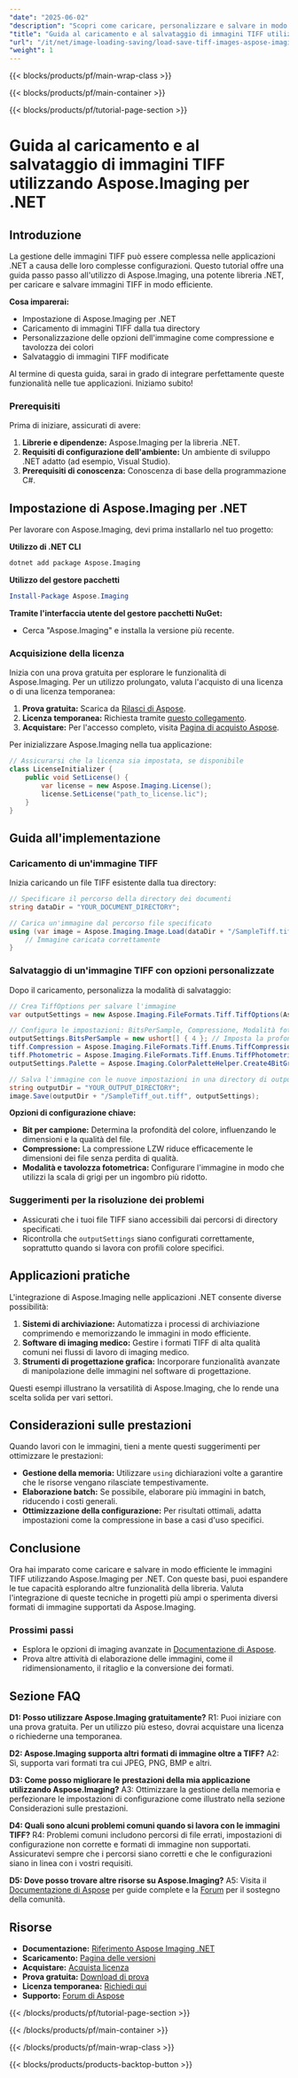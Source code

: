 ```yaml
---
"date": "2025-06-02"
"description": "Scopri come caricare, personalizzare e salvare in modo efficiente le immagini TIFF in .NET utilizzando Aspose.Imaging. Perfetto per gestire facilmente formati di immagini di alta qualità."
"title": "Guida al caricamento e al salvataggio di immagini TIFF utilizzando Aspose.Imaging per .NET"
"url": "/it/net/image-loading-saving/load-save-tiff-images-aspose-imaging-dotnet/"
"weight": 1
---
```


{{< blocks/products/pf/main-wrap-class >}}

{{< blocks/products/pf/main-container >}}

{{< blocks/products/pf/tutorial-page-section >}}
# Guida al caricamento e al salvataggio di immagini TIFF utilizzando Aspose.Imaging per .NET

## Introduzione

La gestione delle immagini TIFF può essere complessa nelle applicazioni .NET a causa delle loro complesse configurazioni. Questo tutorial offre una guida passo passo all'utilizzo di Aspose.Imaging, una potente libreria .NET, per caricare e salvare immagini TIFF in modo efficiente.

**Cosa imparerai:**
- Impostazione di Aspose.Imaging per .NET
- Caricamento di immagini TIFF dalla tua directory
- Personalizzazione delle opzioni dell'immagine come compressione e tavolozza dei colori
- Salvataggio di immagini TIFF modificate

Al termine di questa guida, sarai in grado di integrare perfettamente queste funzionalità nelle tue applicazioni. Iniziamo subito!

### Prerequisiti

Prima di iniziare, assicurati di avere:
1. **Librerie e dipendenze:** Aspose.Imaging per la libreria .NET.
2. **Requisiti di configurazione dell'ambiente:** Un ambiente di sviluppo .NET adatto (ad esempio, Visual Studio).
3. **Prerequisiti di conoscenza:** Conoscenza di base della programmazione C#.

## Impostazione di Aspose.Imaging per .NET

Per lavorare con Aspose.Imaging, devi prima installarlo nel tuo progetto:

**Utilizzo di .NET CLI**
```bash
dotnet add package Aspose.Imaging
```

**Utilizzo del gestore pacchetti**
```powershell
Install-Package Aspose.Imaging
```

**Tramite l'interfaccia utente del gestore pacchetti NuGet:**
- Cerca "Aspose.Imaging" e installa la versione più recente.

### Acquisizione della licenza

Inizia con una prova gratuita per esplorare le funzionalità di Aspose.Imaging. Per un utilizzo prolungato, valuta l'acquisto di una licenza o di una licenza temporanea:
1. **Prova gratuita:** Scarica da [Rilasci di Aspose](https://releases.aspose.com/imaging/net/).
2. **Licenza temporanea:** Richiesta tramite [questo collegamento](https://purchase.aspose.com/temporary-license/).
3. **Acquistare:** Per l'accesso completo, visita [Pagina di acquisto Aspose](https://purchase.aspose.com/buy).

Per inizializzare Aspose.Imaging nella tua applicazione:
```csharp
// Assicurarsi che la licenza sia impostata, se disponibile
class LicenseInitializer {
    public void SetLicense() {
        var license = new Aspose.Imaging.License();
        license.SetLicense("path_to_license.lic");
    }
}
```

## Guida all'implementazione

### Caricamento di un'immagine TIFF

Inizia caricando un file TIFF esistente dalla tua directory:
```csharp
// Specificare il percorso della directory dei documenti
string dataDir = "YOUR_DOCUMENT_DIRECTORY";

// Carica un'immagine dal percorso file specificato
using (var image = Aspose.Imaging.Image.Load(dataDir + "/SampleTiff.tiff")) {
    // Immagine caricata correttamente
}
```

### Salvataggio di un'immagine TIFF con opzioni personalizzate

Dopo il caricamento, personalizza la modalità di salvataggio:
```csharp
// Crea TiffOptions per salvare l'immagine
var outputSettings = new Aspose.Imaging.FileFormats.Tiff.TiffOptions(Aspose.Imaging.FileFormats.Tiff.Enums.TiffExpectedFormat.Default);

// Configura le impostazioni: BitsPerSample, Compressione, Modalità fotometrica e Palette
outputSettings.BitsPerSample = new ushort[] { 4 }; // Imposta la profondità del colore
tiff.Compression = Aspose.Imaging.FileFormats.Tiff.Enums.TiffCompressions.Lzw; // Utilizzare la compressione LZW
tiff.Photometric = Aspose.Imaging.FileFormats.Tiff.Enums.TiffPhotometrics.Palette;
outputSettings.Palette = Aspose.Imaging.ColorPaletteHelper.Create4BitGrayscale(false); // tavolozza in scala di grigi

// Salva l'immagine con le nuove impostazioni in una directory di output
string outputDir = "YOUR_OUTPUT_DIRECTORY";
image.Save(outputDir + "/SampleTiff_out.tiff", outputSettings);
```

**Opzioni di configurazione chiave:**
- **Bit per campione:** Determina la profondità del colore, influenzando le dimensioni e la qualità del file.
- **Compressione:** La compressione LZW riduce efficacemente le dimensioni dei file senza perdita di qualità.
- **Modalità e tavolozza fotometrica:** Configurare l'immagine in modo che utilizzi la scala di grigi per un ingombro più ridotto.

### Suggerimenti per la risoluzione dei problemi

- Assicurati che i tuoi file TIFF siano accessibili dai percorsi di directory specificati.
- Ricontrolla che `outputSettings` siano configurati correttamente, soprattutto quando si lavora con profili colore specifici.

## Applicazioni pratiche

L'integrazione di Aspose.Imaging nelle applicazioni .NET consente diverse possibilità:
1. **Sistemi di archiviazione:** Automatizza i processi di archiviazione comprimendo e memorizzando le immagini in modo efficiente.
2. **Software di imaging medico:** Gestire i formati TIFF di alta qualità comuni nei flussi di lavoro di imaging medico.
3. **Strumenti di progettazione grafica:** Incorporare funzionalità avanzate di manipolazione delle immagini nel software di progettazione.

Questi esempi illustrano la versatilità di Aspose.Imaging, che lo rende una scelta solida per vari settori.

## Considerazioni sulle prestazioni

Quando lavori con le immagini, tieni a mente questi suggerimenti per ottimizzare le prestazioni:
- **Gestione della memoria:** Utilizzare `using` dichiarazioni volte a garantire che le risorse vengano rilasciate tempestivamente.
- **Elaborazione batch:** Se possibile, elaborare più immagini in batch, riducendo i costi generali.
- **Ottimizzazione della configurazione:** Per risultati ottimali, adatta impostazioni come la compressione in base a casi d'uso specifici.

## Conclusione

Ora hai imparato come caricare e salvare in modo efficiente le immagini TIFF utilizzando Aspose.Imaging per .NET. Con queste basi, puoi espandere le tue capacità esplorando altre funzionalità della libreria. Valuta l'integrazione di queste tecniche in progetti più ampi o sperimenta diversi formati di immagine supportati da Aspose.Imaging.

### Prossimi passi
- Esplora le opzioni di imaging avanzate in [Documentazione di Aspose](https://reference.aspose.com/imaging/net/).
- Prova altre attività di elaborazione delle immagini, come il ridimensionamento, il ritaglio e la conversione dei formati.

## Sezione FAQ

**D1: Posso utilizzare Aspose.Imaging gratuitamente?**
R1: Puoi iniziare con una prova gratuita. Per un utilizzo più esteso, dovrai acquistare una licenza o richiederne una temporanea.

**D2: Aspose.Imaging supporta altri formati di immagine oltre a TIFF?**
A2: Sì, supporta vari formati tra cui JPEG, PNG, BMP e altri.

**D3: Come posso migliorare le prestazioni della mia applicazione utilizzando Aspose.Imaging?**
A3: Ottimizzare la gestione della memoria e perfezionare le impostazioni di configurazione come illustrato nella sezione Considerazioni sulle prestazioni.

**D4: Quali sono alcuni problemi comuni quando si lavora con le immagini TIFF?**
R4: Problemi comuni includono percorsi di file errati, impostazioni di configurazione non corrette e formati di immagine non supportati. Assicuratevi sempre che i percorsi siano corretti e che le configurazioni siano in linea con i vostri requisiti.

**D5: Dove posso trovare altre risorse su Aspose.Imaging?**
A5: Visita il [Documentazione di Aspose](https://reference.aspose.com/imaging/net/) per guide complete e la [Forum](https://forum.aspose.com/c/imaging/10) per il sostegno della comunità.

## Risorse
- **Documentazione:** [Riferimento Aspose Imaging .NET](https://reference.aspose.com/imaging/net/)
- **Scaricamento:** [Pagina delle versioni](https://releases.aspose.com/imaging/net/)
- **Acquistare:** [Acquista licenza](https://purchase.aspose.com/buy)
- **Prova gratuita:** [Download di prova](https://releases.aspose.com/imaging/net/)
- **Licenza temporanea:** [Richiedi qui](https://purchase.aspose.com/temporary-license/)
- **Supporto:** [Forum di Aspose](https://forum.aspose.com/c/imaging/10)

{{< /blocks/products/pf/tutorial-page-section >}}

{{< /blocks/products/pf/main-container >}}

{{< /blocks/products/pf/main-wrap-class >}}

{{< blocks/products/products-backtop-button >}}